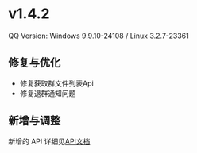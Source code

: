 # v1.4.2

QQ Version: Windows 9.9.10-24108 / Linux 3.2.7-23361

## 修复与优化
* 修复获取群文件列表Api
* 修复退群通知问题

## 新增与调整


新增的 API 详细见[API文档](https://napneko.github.io/zh-CN/develop/extends_api)

